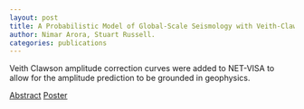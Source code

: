 ```yaml
---
layout: post
title: A Probabilistic Model of Global-Scale Seismology with Veith-Clawson Amplitude Corrections
author: Nimar Arora, Stuart Russell.
categories: publications
---
```


Veith Clawson amplitude correction curves were added to NET-VISA to
allow for the amplitude prediction to be grounded in geophysics.

[Abstract](Arora_AGU_13.pdf) [Poster](Arora_AGU_13.pptx)

